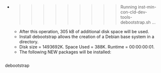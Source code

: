 * >>>>>>>>> Running inst-min-con-cld-dev-tools-debootstrap.sh ...
  * After this operation, 305 kB of additional disk space will be used.
  * Install debootstrap allows the creation of a Debian base system in a directory.
  * Disk size = 1493692K. Space Used = 388K. Runtime = 00:00:00:01.
  * The following NEW packages will be installed:
  ```bash
debootstrap
  ```
